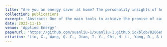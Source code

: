 ```yaml
---
title: "Are you an energy saver at home? The personality insights of household energy conservation behaviors based on theory of planned behavior"
collection: publications
excerpt: 'Abstract: One of the main tools to achieve the promise of carbon neutrality is the energy transition. Reducing dependence on traditional liveliness and promoting the use of renewable energy drives changes in the energy sector and contributes to the energy transition. The building sector is strongly linked to energy consumption and retrofitting the building sector with natural gas energy is a positive energy efficiency strategy. This research aimed to determine the factors influencing social housing tenants in the Netherlands to participate in retrofits and to identify the differences among participants in their preferences. Using a stated choice experiment and discrete choice model, 380 effective social housing tenants in the Netherlands participated. The estimated Mixed Logit Model (MLM) reveals the preferences of social housing residents, and the Latent Class Model (LCM) indicates differences between latent groups. The results show that social housing residents are attracted by saving total housing costs, enhancing living comfort, providing a new bathroom, kitchen and toilet of individual houses and improving the neighbourhood environment. Meanwhile, they are resistant to the interference generated during the renovation process. These findings can be used to guide government and housing organisations in developing retrofit programs that align with the needs and preferences of social housing tenants.'
date: 2023-11-15
venue: 'Applied Energy'
paperurl: 'https://github.com/xuanliu-1/xuanliu-1.github.io/blob/0266e9fb45deb0db8874447e7b43ef99c7f87b23/files/1-s2.0-S030626192301070X-main.pdf'
citation: 'Liu, X., Wang, Q. C., Jian, I. Y., Chi, H. L., Yang, D., & Chan, E. H. W. (2021). Are you an energy saver at home? The personality insights of household energy conservation behaviors based on theory of planned behavior. Resources, Conservation and Recycling, 174, 105823.'
---
```


